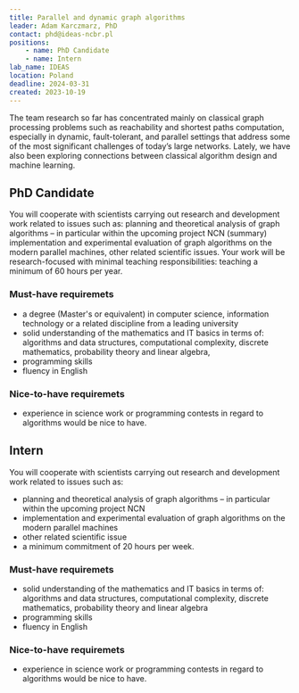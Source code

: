 ```yaml
---
title: Parallel and dynamic graph algorithms
leader: Adam Karczmarz, PhD
contact: phd@ideas-ncbr.pl
positions:
    - name: PhD Candidate
    - name: Intern
lab_name: IDEAS
location: Poland
deadline: 2024-03-31
created: 2023-10-19
---
```


The team research so far has concentrated mainly on classical graph processing problems such as reachability and shortest paths computation, especially in dynamic, fault-tolerant, and parallel settings that address some of the most significant challenges of today’s large networks. Lately, we have also been exploring connections between classical algorithm design and machine learning.

## PhD Candidate

You will cooperate with scientists carrying out research and development work related to issues such as: planning and theoretical analysis of graph algorithms – in particular within the upcoming project NCN (summary) implementation and experimental evaluation of graph algorithms on the modern parallel machines, other related scientific issues. Your work will be research-focused with minimal teaching responsibilities: teaching a minimum of 60 hours per year.

### Must-have requiremets

- a degree (Master's or equivalent) in computer science, information technology or a related discipline from a leading university
- solid understanding of the mathematics and IT basics in terms of: algorithms and data structures, computational complexity, discrete mathematics, probability theory and linear algebra,
- programming skills
- fluency in English

### Nice-to-have requiremets 

- experience in science work or programming contests in regard to algorithms would be nice to have.

## Intern

You will cooperate with scientists carrying out research and development work related to issues such as:
- planning and theoretical analysis of graph algorithms 
– in particular within the upcoming project NCN
- implementation and experimental evaluation of graph algorithms on the modern parallel machines
- other related scientific issue
- a minimum commitment of 20 hours per week.

### Must-have requiremets

- solid understanding of the mathematics and IT basics in terms of: algorithms and data structures, computational complexity, discrete mathematics, probability theory and linear algebra
- programming skills
- fluency in English

### Nice-to-have requiremets 

- experience in science work or programming contests in regard to algorithms would be nice to have.